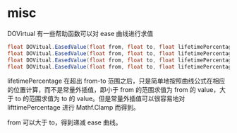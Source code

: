 # misc

DOVirtual 有一些帮助函数可以对 ease 曲线进行求值

```C#
float DOVitual.EasedValue(float from, float to, float lifetimePercentage, Ease easeType);
float DOVitual.EasedValue(float from, float to, float lifetimePercentage, Ease easeType, float overshoot);  //Overshoot时间
float DOVitual.EasedValue(float from, float to, float lifetimePercentage, Ease easeType, float amplitude, float peroid); //振幅与震荡周期
float DOVitual.EasedValue(float from, float to, float lifetimePercentage, AnimationCurve easeCurve);
```

lifetimePercentage 在超出 from-to 范围之后，只是简单地按照曲线公式在相应的位置计算，而不是常量外插值，即小于 from 的范围求值为 from 的 value，大于 to 的范围求值为 to 的 value。但是常量外插值可以很容易地对 lifttimePercentage 进行 Mathf.Clamp 而得到。

from 可以大于 to，得到递减 ease 曲线。
